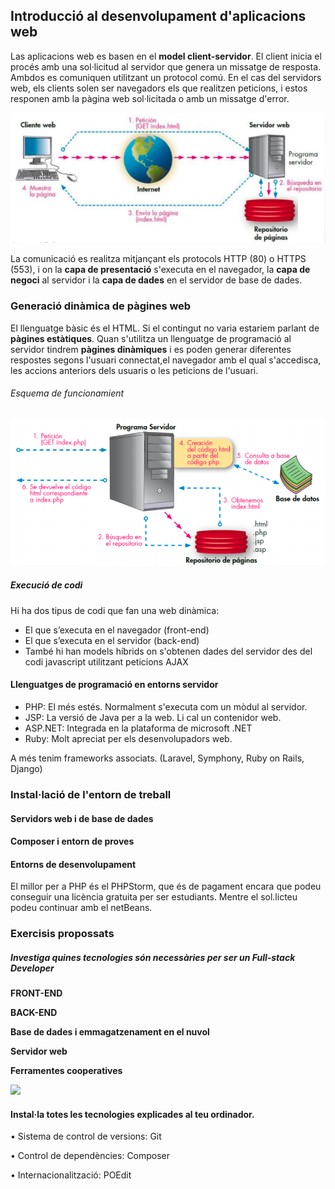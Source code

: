## Introducció al desenvolupament d'aplicacions web

Las aplicacions web es basen en el **model client-servidor**. El client inicia el procés amb una sol·licitud al servidor que genera un missatge de resposta. Ambdos es comuniquen utilitzant un protocol comú. En el cas del servidors web, els clients solen ser navegadors els que realitzen peticions, i estos responen amb la pàgina web sol·licitada o amb un missatge d'error.

![](../img/t101.png)

La comunicació es realitza mitjançant els protocols HTTP (80) o HTTPS (553), i on la **capa de presentació** s'executa en el navegador, la **capa de negoci** al servidor i la **capa de dades** en el servidor de base de dades.  

### Generació dinàmica de pàgines web 

El llenguatge bàsic és el HTML. Si el contingut no varia estariem parlant de **pàgines estàtiques**. Quan s'utilitza un llenguatge de programació al servidor tindrem **pàgines dinàmiques** i es poden generar diferentes respostes segons l'usuari connectat,el navegador amb el qual s'accedisca, les accions anteriors dels usuaris o les peticions de l'usuari.

###### Esquema de funcionamient

![](../img/t102.png)

##### Execució de codi

Hi ha dos tipus de codi que fan una web dinàmica:

* El que s’executa en el navegador (front-end)
* El que s’executa en el servidor (back-end)
* També hi han models híbrids on s'obtenen dades del servidor des del codi javascript utilitzant peticions AJAX

#### Llenguatges de programació en entorns servidor

* PHP: El més estés. Normalment s'executa com un mòdul al servidor.
* JSP: La versió de Java per a la web. Li cal un contenidor web.
* ASP.NET: Integrada en la plataforma de microsoft .NET
* Ruby: Molt apreciat per els desenvolupadors web.

A més tenim frameworks associats. (Laravel, Symphony, Ruby on Rails, Django)

### Instal·lació de l'entorn de treball

#### Servidors web i de base de dades
#### Composer i entorn de proves
#### Entorns de desenvolupament
El millor per a PHP és el PHPStorm, que és de pagament encara que podeu conseguir una licència gratuita per ser estudiants. Mentre el sol.licteu podeu continuar amb el netBeans.

### Exercisis propossats

##### Investiga quines tecnologies són necessàries per ser un **Full-stack Developer**

**FRONT-END**

**BACK-END**

**Base de dades i emmagatzenament en el nuvol**

**Servidor web**

**Ferramentes cooperatives**

![
](../img/t103.jpg)

#### Instal·la totes les tecnologies explicades al teu ordinador.



• Sistema de control de versions: Git

• Control de dependències: Composer

• Internacionalització: POEdit
